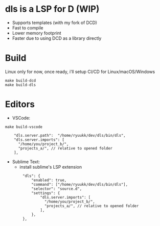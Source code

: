 # dls is a LSP for D (WIP)


- Supports templates (with my fork of DCD)
- Fast to compile
- Lower memory footprint
- Faster due to using DCD as a library directly



# Build

Linux only for now, once ready, i'll setup CI/CD for Linux/macOS/Windows


```
make build-dcd
make build-dls
```

# Editors

- VSCode:

```
make build-vscode
```

```json5
    "dls.server.path":  "/home/ryuukk/dev/dls/bin/dls",
    "dls.server.imports": [
      "/home/you/project_b/",
      "projects_a/", // relative to opened folder
    ],
```

- Sublime Text:
    - install sublime's LSP extension
```json5
        "dls": {
            "enabled": true,
            "command": ["/home/ryuukk/dev/dls/bin/dls"],
            "selector": "source.d",
            "settings": {
                "dls.server.imports": [
                  "/home/you/project_b/",
                  "projects_a/", // relative to opened folder
                ],
            },
        },
```